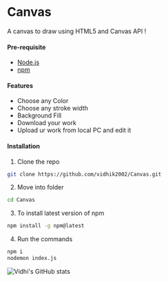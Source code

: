 # Canvas
A canvas to draw using HTML5 and Canvas API !

#### Pre-requisite
- [Node.js](https://nodejs.org/en/)
- [npm](https://www.npmjs.com/)

#### Features

* []() Choose any Color
* []() Choose any stroke width
* []() Background Fill
* []() Download your work
* []() Upload ur work from local PC and edit it
 
#### Installation 
1. Clone the repo
```sh
git clone https://github.com/vidhik2002/Canvas.git
```
2. Move into folder
```sh
cd Canvas
```
3. To install latest version of npm
```sh
npm install -g npm@latest
```
4. Run the commands
```sh
npm i
nodemon index.js
```
![Vidhi's GitHub stats](https://github-readme-stats.vercel.app/api?username=vidhik2002&show_icons=true&theme=tokyonight&include_all_commits=true&count_private=true)


